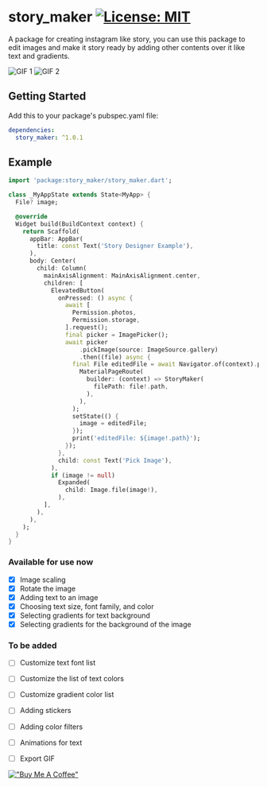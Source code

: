# story_maker    [![License: MIT](https://img.shields.io/badge/License-MIT-yellow.svg)](https://opensource.org/licenses/MIT)

A package for creating instagram like story, you can use this package to edit images and make it story ready by adding other contents over it like text and gradients.

![GIF 1](https://github.com/NarekManukyan/story_maker/raw/master/showcase1.GIF)
![GIF 2](https://github.com/NarekManukyan/story_maker/raw/master/showcase2.GIF)

## Getting Started

Add this to your package's pubspec.yaml file:

```yaml
dependencies:
  story_maker: ^1.0.1
```

## Example
```dart
import 'package:story_maker/story_maker.dart';

class _MyAppState extends State<MyApp> {
  File? image;

  @override
  Widget build(BuildContext context) {
    return Scaffold(
      appBar: AppBar(
        title: const Text('Story Designer Example'),
      ),
      body: Center(
        child: Column(
          mainAxisAlignment: MainAxisAlignment.center,
          children: [
            ElevatedButton(
              onPressed: () async {
                await [
                  Permission.photos,
                  Permission.storage,
                ].request();
                final picker = ImagePicker();
                await picker
                    .pickImage(source: ImageSource.gallery)
                    .then((file) async {
                  final File editedFile = await Navigator.of(context).push(
                    MaterialPageRoute(
                      builder: (context) => StoryMaker(
                        filePath: file!.path,
                      ),
                    ),
                  );
                  setState(() {
                    image = editedFile;
                  });
                  print('editedFile: ${image!.path}');
                });
              },
              child: const Text('Pick Image'),
            ),
            if (image != null)
              Expanded(
                child: Image.file(image!),
              ),
          ],
        ),
      ),
    );
  }
}

```

### Available for use now
- [x] Image scaling
- [x] Rotate the image
- [x] Adding text to an image
- [x] Choosing text size, font family, and color
- [x] Selecting gradients for text background
- [x] Selecting gradients for the background of the image

### To be added

- [ ] Customize text font list
- [ ] Customize the list of text colors
- [ ] Customize gradient color list
- [ ] Adding stickers
- [ ] Adding color filters
- [ ] Animations for text
- [ ] Export GIF


[!["Buy Me A Coffee"](https://www.buymeacoffee.com/assets/img/custom_images/orange_img.png)](https://www.buymeacoffee.com/narek.manukyan)
